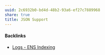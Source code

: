 ```yaml
---
uuid: 2c6932b0-bd4d-48b2-93a6-ef27c7889968
share: true
title: JSON Support
---
```

#### Backlinks

* [Logs - ENS Indexing](/3bbb81b1-154a-494f-acdf-781ad8ff35cf)